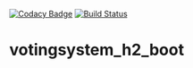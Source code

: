 [![Codacy Badge](https://api.codacy.com/project/badge/Grade/1566f6d3f0a64502aa2505fa97f083ae)](https://www.codacy.com/app/mailgva/votingsystem_h2_boot?utm_source=github.com&amp;utm_medium=referral&amp;utm_content=mailgva/votingsystem_h2_boot&amp;utm_campaign=Badge_Grade)
[![Build Status](https://travis-ci.org/mailgva/votingsystem_h2_boot.svg?branch=master)](https://travis-ci.org/mailgva/votingsystem_h2_boot)
# votingsystem_h2_boot
